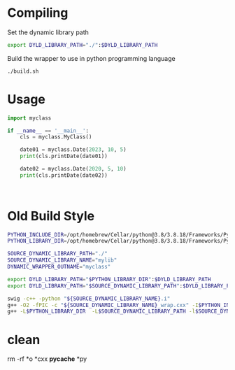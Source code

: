 

# Compiling

Set the dynamic library path

```bash
export DYLD_LIBRARY_PATH="./":$DYLD_LIBRARY_PATH
```

Build the wrapper to use in python programming language
```bash
./build.sh
```

# Usage
```python
import myclass

if __name__ == '__main__':
    cls = myclass.MyClass()

    date01 = myclass.Date(2023, 10, 5)
    print(cls.printDate(date01))

    date02 = myclass.Date(2020, 5, 10)
    print(cls.printDate(date02))

    
```

# Old Build Style

```bash
PYTHON_INCLUDE_DIR=/opt/homebrew/Cellar/python@3.8/3.8.18/Frameworks/Python.framework/Versions/3.8/include/python3.8
PYTHON_LIBRARY_DIR=/opt/homebrew/Cellar/python@3.8/3.8.18/Frameworks/Python.framework/Versions/3.8/lib

SOURCE_DYNAMIC_LIBRARY_PATH="./"
SOURCE_DYNAMIC_LIBRARY_NAME="mylib"
DYNAMIC_WRAPPER_OUTNAME="myclass"

export DYLD_LIBRARY_PATH="$PYTHON_LIBRARY_DIR":$DYLD_LIBRARY_PATH
export DYLD_LIBRARY_PATH="$SOURCE_DYNAMIC_LIBRARY_PATH":$DYLD_LIBRARY_PATH

swig -c++ -python "${SOURCE_DYNAMIC_LIBRARY_NAME}.i"
g++ -O2 -fPIC -c "${SOURCE_DYNAMIC_LIBRARY_NAME}_wrap.cxx" -I$PYTHON_INCLUDE_DIR
g++ -L$PYTHON_LIBRARY_DIR  -L$SOURCE_DYNAMIC_LIBRARY_PATH -l$SOURCE_DYNAMIC_LIBRARY_NAME -lpython3.8 -dynamiclib "${SOURCE_DYNAMIC_LIBRARY_NAME}_wrap.o" -o "_${DYNAMIC_WRAPPER_OUTNAME}.so"
```

# clean
rm -rf *o *cxx __pycache__ *py  